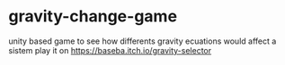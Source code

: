 # gravity-change-game
unity based game to see how differents gravity ecuations would affect a sistem
play it on https://baseba.itch.io/gravity-selector
